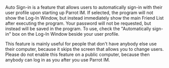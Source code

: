 Auto Sign-in is a feature that allows users to automatically sign-in with their user profile upon starting up Parrot IM. If selected, the program will not show the Log-In Window, but instead immediately show the main Friend List after executing the program. Your password will not be requested, but instead will be saved in the program. To use, check the "Automatically sign-in" box on the Log-In Window beside your user profile.

This feature is mainly useful for people that don't have anybody else use their computer, because it skips the screen that allows you to change users. Please do not enable this feature on a public computer, because then anybody can log in as you after you use Parrot IM.